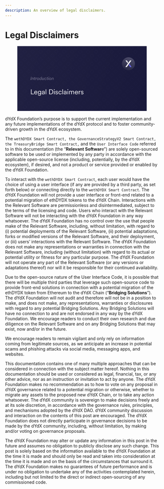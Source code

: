 ```yaml
---
description: An overview of legal disclaimers.
---
```


# Legal Disclaimers

<figure><img src="../.gitbook/assets/Legal Disclaimers.png" alt=""><figcaption></figcaption></figure>

dYdX Foundation’s purpose is to support the current implementation and any future implementations of the dYdX protocol and to foster community-driven growth in the dYdX ecosystem.&#x20;

The `wethDYDX Smart Contract, the GovernanceStrategyV2 Smart Contract, the TreasuryBridge Smart Contract,` and the `User Interface Code` referred to in this documentation (the “**Relevant Softwar**e”) are solely open-sourced software to be used or implemented by any party in accordance with the applicable open-source license (including, potentially, by the dYdX ecosystem), if desired, and not a product or service provided or enabled by the dYdX Foundation. &#x20;

To interact with the `wethDYDX Smart Contract`, each user would have the choice of using a user interface (if any are provided by a third party, as set forth below) or connecting directly to the `wethDYDX Smart Contract`. The dYdX Foundation will not provide a user interface or front-end related to a potential migration of ethDYDX tokens to the dYdX Chain. Interactions with the Relevant Software are permissionless and disintermediated, subject to the terms of the licensing and code. Users who interact with the Relevant Software will not be interacting with the dYdX Foundation in any way whatsoever.  The dYdX Foundation has no control over the use that people make of the Relevant Software, including, without limitation, with regard to (i) potential deployments of the Relevant Software, (ii) potential adaptations, forks or modified versions of the Relevant Software, and their deployment, or (iii) users’ interactions with the Relevant Software.   The dYdX Foundation does not make any representations or warranties in connection with the Relevant Software, including (without limitation) with regard to its actual or potential utility or fitness for any particular purpose.  The dYdX Foundation will not operate any part of the Relevant Software (or any versions or adaptations thereof) nor will it be responsible for their continued availability. &#x20;

Due to the open-source nature of the User Interface Code, it is possible that there will be multiple third parties that leverage such open-source code to provide front-end solutions in connection with a potential migration of the ethDYDX token from Ethereum to the dYdX Chain (“**Bridging Solutions**”). The dYdX Foundation will not audit and therefore will not be in a position to make, and does not make, any representations, warranties or disclosures with regard to any potential Bridging Solutions. Any Bridging Solutions will have no connection to and are not endorsed in any way by the dYdX Foundation. We encourage readers to conduct their own research and due diligence on the Relevant Software and on any Bridging Solutions that may exist, now and/or in the future.&#x20;

We encourage readers to remain vigilant and only rely on information coming from legitimate sources, as we anticipate an increase in potential scams and phishing attacks via social media, messaging apps, and websites.&#x20;

This documentation contains one of many multiple approaches that can be considered in connection with the subject matter hereof. Nothing in this documentation should be used or considered as legal, financial, tax, or any other advice, nor as an instruction or invitation to act by anyone. The dYdX Foundation makes no recommendation as to how to vote on any proposal in dYdX governance related to a potential migration or otherwise, whether to migrate any assets to the proposed new dYdX Chain, or to take any action whatsoever. The dYdX community is sovereign to make decisions freely and at its sole discretion, in accordance with the governance rules, principles, and mechanisms adopted by the dYdX DAO. dYdX community discussion and interaction on the contents of this post are encouraged. The dYdX Foundation does not directly participate in governance decisions to be made by the dYdX community, including, without limitation, by making and/or voting on governance proposals.&#x20;

The dYdX Foundation may alter or update any information in this post in the future and assumes no obligation to publicly disclose any such change. This post is solely based on the information available to the dYdX Foundation at the time it is made and should only be read and taken into consideration at the time it is made and on the basis of the circumstances that surround it. The dYdX Foundation makes no guarantees of future performance and is under no obligation to undertake any of the activities contemplated herein, including but not limited to the direct or indirect open-sourcing of any commissioned code.
